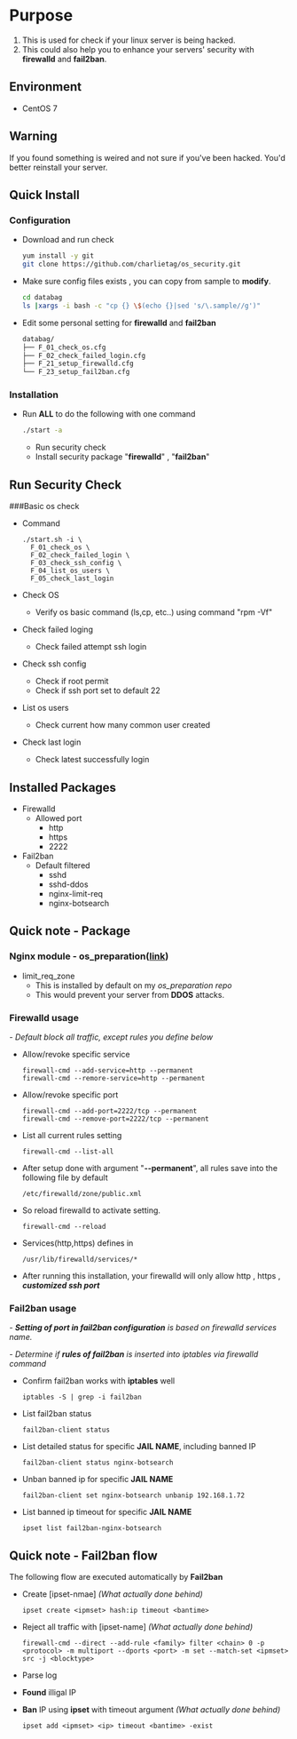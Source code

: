 # Purpose
1. This is used for check if your linux server is being hacked.
1. This could also help you to enhance your servers' security with **firewalld** and **fail2ban**.

## Environment
  * CentOS 7

## Warning
If you found something is weired and not sure if you've been hacked.  You'd better reinstall your server.

## Quick Install
### Configuration
  * Download and run check

    ```bash
    yum install -y git
    git clone https://github.com/charlietag/os_security.git
    ```

  * Make sure config files exists , you can copy from sample to **modify**.

    ```bash
    cd databag
    ls |xargs -i bash -c "cp {} \$(echo {}|sed 's/\.sample//g')"
    ```

  * Edit some personal setting for **firewalld** and **fail2ban**

    ```bash
    databag/
    ├── F_01_check_os.cfg
    ├── F_02_check_failed_login.cfg
    ├── F_21_setup_firewalld.cfg
    └── F_23_setup_fail2ban.cfg
    ```

### Installation
* Run **ALL** to do the following with one command

  ```bash
  ./start -a
  ```

  * Run security check
  * Install security package "**firewalld**" , "**fail2ban**"

## Run Security Check

###Basic os check
* Command

  ```
  ./start.sh -i \
    F_01_check_os \
    F_02_check_failed_login \
    F_03_check_ssh_config \
    F_04_list_os_users \
    F_05_check_last_login
  ```

* Check OS
  * Verify os basic command (ls,cp, etc..) using command "rpm -Vf"
* Check failed loging
  * Check failed attempt ssh login
* Check ssh config
  * Check if root permit
  * Check if ssh port set to default 22
* List os users
  * Check current how many common user created
* Check last login
  * Check latest successfully login

## Installed Packages 
* Firewalld
  * Allowed port
    * http
    * https
    * 2222
* Fail2ban
  * Default filtered
    * sshd
    * sshd-ddos
    * nginx-limit-req
    * nginx-botsearch

## Quick note - Package
### Nginx module - os_preparation([link](https://github.com/charlietag/os_preparation/blob/master/templates/F_06_01_setup_nginx_include/opt/nginx/conf/include.d/limit_req_zone.conf))
  * limit_req_zone
    * This is installed by default on my *os_preparation repo*
    * This would prevent your server from **DDOS** attacks.

### Firewalld usage
*- Default block all traffic, except rules you define below*
* Allow/revoke specific service

  ```
  firewall-cmd --add-service=http --permanent
  firewall-cmd --remore-service=http --permanent
  ```

* Allow/revoke specific port

  ```
  firewall-cmd --add-port=2222/tcp --permanent
  firewall-cmd --remove-port=2222/tcp --permanent
  ```
  
* List all current rules setting

  ```
  firewall-cmd --list-all
  ```
  
* After setup done with argument "**--permanent**", all rules save into the following file by default
  
  ```
  /etc/firewalld/zone/public.xml
  ```

* So reload firewalld to activate setting.
  ```
  firewall-cmd --reload
  ```
  
* Services(http,https) defines in
  
  ```
  /usr/lib/firewalld/services/*
  ```
  
* After running this installation, your firewalld will only allow http , https , ***customized ssh port***

### Fail2ban usage
*- **Setting of **port** in fail2ban configuration** is based on firewalld services name.*

*- Determine if **rules of fail2ban** is inserted into iptables via firewalld command*

  * Confirm fail2ban works with **iptables** well
  
    ```
    iptables -S | grep -i fail2ban
    ```
  
  * List fail2ban status
  
    ```
    fail2ban-client status
    ```
  
  * List detailed status for specific **JAIL NAME**, including banned IP

    ```
    fail2ban-client status nginx-botsearch
    ```

  * Unban banned ip for specific **JAIL NAME**

    ```
    fail2ban-client set nginx-botsearch unbanip 192.168.1.72
    ```
    
  * List banned ip timeout for specific **JAIL NAME**

    ```
    ipset list fail2ban-nginx-botsearch
    ```

## Quick note - Fail2ban flow

The following flow are executed automatically by **Fail2ban**
  * Create [ipset-nmae] *(What actually done behind)*
      
      ```
      ipset create <ipmset> hash:ip timeout <bantime>
      ```
      
  * Reject all traffic with [ipset-name] *(What actually done behind)*
      
      ```
      firewall-cmd --direct --add-rule <family> filter <chain> 0 -p <protocol> -m multiport --dports <port> -m set --match-set <ipmset> src -j <blocktype>
      ```
      
  * Parse log
  * **Found** illigal IP
  * **Ban** IP using **ipset** with timeout argument *(What actually done behind)*
      
      ```
      ipset add <ipmset> <ip> timeout <bantime> -exist
      ```
